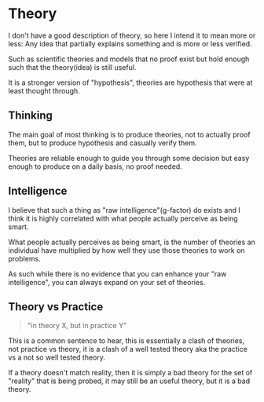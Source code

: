 # Theory

I don't have a good description of theory, so here I intend it to mean more or less: Any idea that partially explains something and is more or less verified.

Such as scientific theories and models that no proof exist but hold enough such that the theory(idea) is still useful.

It is a stronger version of "hypothesis", theories are hypothesis that were at least thought through.

## Thinking

The main goal of most thinking is to produce theories, not to actually proof them, but to produce hypothesis and casually verify them.

Theories are reliable enough to guide you through some decision but easy enough to produce on a daily basis, no proof needed.

## Intelligence

I believe that such a thing as "raw intelligence"(g-factor) do exists and I think it is highly correlated with what people actually perceive as being smart.

What people actually perceives as being smart, is the number of theories an individual have multiplied by how well they use those theories to work on problems.

As such while there is no evidence that you can enhance your "raw intelligence", you can always expand on your set of theories.

## Theory vs Practice

> "in theory X, but in practice Y"

This is a common sentence to hear, this is essentially a clash of theories, not practice vs theory, it is a clash of a well tested theory aka the practice vs a not so well tested theory.

If a theory doesn't match reality, then it is simply a bad theory for the set of "reality" that is being probed, it may still be an useful theory, but it is a bad theory.
